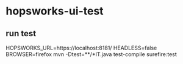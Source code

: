 # hopsworks-ui-test

## run test
HOPSWORKS_URL=https://localhost:8181/ HEADLESS=false BROWSER=firefox mvn -Dtest=**/*IT.java test-compile surefire:test
